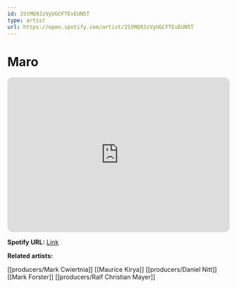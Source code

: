 ```yaml
---
id: 2StMQ9JzVyUGCFTEvEUN5T
type: artist
url: https://open.spotify.com/artist/2StMQ9JzVyUGCFTEvEUN5T
---
```

# Maro

<iframe style="border-radius:12px" src="https://open.spotify.com/embed/artist/2StMQ9JzVyUGCFTEvEUN5T" width="100%" height="352" frameBorder="0" allowfullscreen="" allow="autoplay; clipboard-write; encrypted-media; fullscreen; picture-in-picture" loading="lazy"></iframe>

**Spotify URL:** [Link](https://open.spotify.com/artist/2StMQ9JzVyUGCFTEvEUN5T)

**Related artists:**

[[producers/Mark Cwiertnia]]
[[Maurice Kirya]]
[[producers/Daniel Nitt]]
[[Mark Forster]]
[[producers/Ralf Christian Mayer]]
